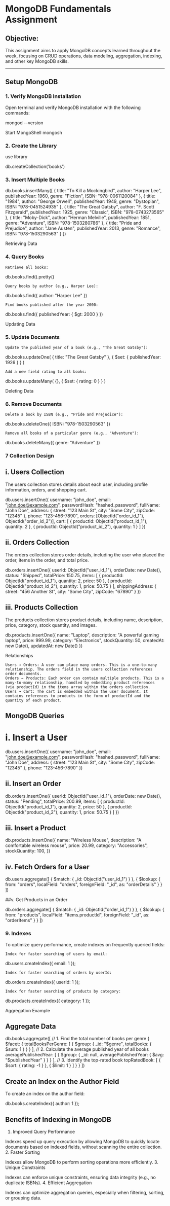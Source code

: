 # MongoDB Fundamentals Assignment

## Objective:
This assignment aims to apply MongoDB concepts learned throughout the week, focusing on CRUD operations, data modeling, aggregation, indexing, and other key MongoDB skills.

---

## Setup MongoDB

### 1. Verify MongoDB Installation

Open terminal and verify MongoDB installation with the following commands:


mongod --version

Start MongoShell
mongosh

### 2. Create the Library

use library

db.createCollection('books')

### 3. Insert Multiple Books

db.books.insertMany([
  {
    title: "To Kill a Mockingbird",
    author: "Harper Lee",
    publishedYear: 1960,
    genre: "Fiction",
    ISBN: "978-0061120084"
  },
  {
    title: "1984",
    author: "George Orwell",
    publishedYear: 1949,
    genre: "Dystopian",
    ISBN: "978-0451524935"
  },
  {
    title: "The Great Gatsby",
    author: "F. Scott Fitzgerald",
    publishedYear: 1925,
    genre: "Classic",
    ISBN: "978-0743273565"
  },
  {
    title: "Moby-Dick",
    author: "Herman Melville",
    publishedYear: 1851,
    genre: "Adventure",
    ISBN: "978-1503280786"
  },
  {
    title: "Pride and Prejudice",
    author: "Jane Austen",
    publishedYear: 2013,
    genre: "Romance",
    ISBN: "978-1503290563"
  }
])

Retrieving Data
### 4. Query Books

    Retrieve all books:

db.books.find().pretty()

    Query books by author (e.g., Harper Lee):

db.books.find({ author: "Harper Lee" })

    Find books published after the year 2000:

db.books.find({ publishedYear: { $gt: 2000 } })

Updating Data
### 5. Update Documents

    Update the published year of a book (e.g., "The Great Gatsby"):

db.books.updateOne(
  { title: "The Great Gatsby" },
  { $set: { publishedYear: 1926 } }
)

    Add a new field rating to all books:

db.books.updateMany(
  {},
  { $set: { rating: 0 } }
)

Deleting Data
### 6. Remove Documents

    Delete a book by ISBN (e.g., "Pride and Prejudice"):

db.books.deleteOne({ ISBN: "978-1503290563" })

    Remove all books of a particular genre (e.g., "Adventure"):

db.books.deleteMany({ genre: "Adventure" })

### 7 Collection Design
## i. Users Collection

The users collection stores details about each user, including profile information, orders, and shopping cart.

db.users.insertOne({
  username: "john_doe",
  email: "john.doe@example.com",
  passwordHash: "hashed_password",
  fullName: "John Doe",
  address: {
    street: "123 Main St",
    city: "Some City",
    zipCode: "12345"
  },
  phone: "123-456-7890",
  orders: [ObjectId("order_id_1"), ObjectId("order_id_2")],
  cart: [
    { productId: ObjectId("product_id_1"), quantity: 2 },
    { productId: ObjectId("product_id_2"), quantity: 1 }
  ]
})

## ii. Orders Collection

The orders collection stores order details, including the user who placed the order, items in the order, and total price.

db.orders.insertOne({
  userId: ObjectId("user_id_1"),
  orderDate: new Date(),
  status: "Shipped",
  totalPrice: 150.75,
  items: [
    { productId: ObjectId("product_id_1"), quantity: 2, price: 50 },
    { productId: ObjectId("product_id_2"), quantity: 1, price: 50.75 }
  ],
  shippingAddress: {
    street: "456 Another St",
    city: "Some City",
    zipCode: "67890"
  }
})

## iii. Products Collection

The products collection stores product details, including name, description, price, category, stock quantity, and images.

db.products.insertOne({
  name: "Laptop",
  description: "A powerful gaming laptop",
  price: 999.99,
  category: "Electronics",
  stockQuantity: 50,
  createdAt: new Date(),
  updatedAt: new Date()
})

Relationships

    Users → Orders: A user can place many orders. This is a one-to-many relationship. The orders field in the users collection references order documents.
    Orders → Products: Each order can contain multiple products. This is a many-to-many relationship, handled by embedding product references (via productId) in the items array within the orders collection.
    Users → Cart: The cart is embedded within the user document. It contains references to products in the form of productId and the quantity of each product.

## MongoDB Queries
# i.  Insert a User

db.users.insertOne({
  username: "john_doe",
  email: "john.doe@example.com",
  passwordHash: "hashed_password",
  fullName: "John Doe",
  address: {
    street: "123 Main St",
    city: "Some City",
    zipCode: "12345"
  },
  phone: "123-456-7890"
})

## ii. Insert an Order

db.orders.insertOne({
  userId: ObjectId("user_id_1"),
  orderDate: new Date(),
  status: "Pending",
  totalPrice: 200.99,
  items: [
    { productId: ObjectId("product_id_1"), quantity: 2, price: 50 },
    { productId: ObjectId("product_id_2"), quantity: 1, price: 50.75 }
  ]
})

## iii. Insert a Product

db.products.insertOne({
  name: "Wireless Mouse",
  description: "A comfortable wireless mouse",
  price: 20.99,
  category: "Accessories",
  stockQuantity: 100,
})

## iv. Fetch Orders for a User

db.users.aggregate([
  {
    $match: { _id: ObjectId("user_id_1") }
  },
  {
    $lookup: {
      from: "orders",
      localField: "orders",
      foreignField: "_id",
      as: "orderDetails"
    }
  }
])

##v. Get Products in an Order

db.orders.aggregate([
  {
    $match: { _id: ObjectId("order_id_1") }
  },
  {
    $lookup: {
      from: "products",
      localField: "items.productId",
      foreignField: "_id",
      as: "orderItems"
    }
  }
])

### 9. Indexes

To optimize query performance, create indexes on frequently queried fields:

    Index for faster searching of users by email:

db.users.createIndex({ email: 1 });

    Index for faster searching of orders by userId:

db.orders.createIndex({ userId: 1 });

    Index for faster searching of products by category:

db.products.createIndex({ category: 1 });

Aggregation Example
## Aggregate Data

db.books.aggregate([
  // 1. Find the total number of books per genre
  {
    $facet: {
      totalBooksPerGenre: [
        {
          $group: {
            _id: "$genre",
            totalBooks: { $sum: 1 }
          }
        }
      ],
      // 2. Calculate the average published year of all books
      averagePublishedYear: [
        {
          $group: {
            _id: null,
            averagePublishedYear: { $avg: "$publishedYear" }
          }
        }
      ],
      // 3. Identify the top-rated book
      topRatedBook: [
        {
          $sort: { rating: -1 }
        },
        {
          $limit: 1
        }
      ]
    }
  }
])

## Create an Index on the Author Field

To create an index on the author field:

db.books.createIndex({ author: 1 });

## Benefits of Indexing in MongoDB
1. Improved Query Performance

Indexes speed up query execution by allowing MongoDB to quickly locate documents based on indexed fields, without scanning the entire collection.
2. Faster Sorting

Indexes allow MongoDB to perform sorting operations more efficiently.
3. Unique Constraints

Indexes can enforce unique constraints, ensuring data integrity (e.g., no duplicate ISBNs).
4. Efficient Aggregation

Indexes can optimize aggregation queries, especially when filtering, sorting, or grouping data.

